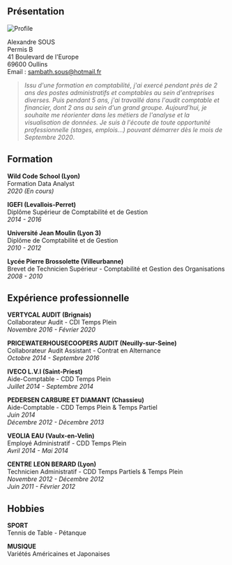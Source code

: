 ## Présentation

![Profile](https://media-exp1.licdn.com/dms/image/C5603AQGWAtYqp4V4oQ/profile-displayphoto-shrink_200_200/0?e=1596067200&v=beta&t=ulJSkGr8crvnNguJqRiOHEAFUwbFos_sIVaGALgrElI)

Alexandre SOUS <br/>
Permis B <br/>
41 Boulevard de l'Europe <br/>
69600 Oullins <br/>
Email : sambath.sous@hotmail.fr

> _Issu d'une formation en comptabilité, j'ai exercé pendant près de 2 ans des postes administratifs et comptables au sein
> d'entreprises diverses. Puis pendant 5 ans, j'ai travaillé dans l'audit comptable et financier, dont 2 ans au sein d'un
> grand groupe. Aujourd'hui, je souhaite me réorienter dans les métiers de l'analyse et la visualisation de données.
> Je suis à l'écoute de toute opportunité professionnelle (stages, emplois...) pouvant démarrer dès le mois de Septembre 2020_.

## Formation

__Wild Code School (Lyon)__ <br/>
Formation Data Analyst <br/>
_2020 (En cours)_

__IGEFI (Levallois-Perret)__ <br/>
Diplôme Supérieur de Comptabilité et de Gestion <br/>
_2014 - 2016_

__Université Jean Moulin (Lyon 3)__ <br/>
Diplôme de Comptabilité et de Gestion <br/>
_2010 - 2012_

__Lycée Pierre Brossolette (Villeurbanne)__ <br/>
Brevet de Technicien Supérieur - Comptabilité et Gestion des Organisations <br/>
_2008 - 2010_

## Expérience professionnelle

__VERTYCAL AUDIT (Brignais)__ <br/>
Collaborateur Audit - CDI Temps Plein <br/>
_Novembre 2016 - Février 2020_

__PRICEWATERHOUSECOOPERS AUDIT (Neuilly-sur-Seine)__ <br/>
Collaborateur Audit Assistant - Contrat en Alternance <br/>
_Octobre 2014 - Septembre 2016_

__IVECO L.V.I (Saint-Priest)__ <br/>
Aide-Comptable - CDD Temps Plein <br/>
_Juillet 2014 - Septembre 2014_

__PEDERSEN CARBURE ET DIAMANT (Chassieu)__ <br/>
Aide-Comptable - CDD Temps Plein & Temps Partiel <br/>
_Juin 2014_ <br/>
_Décembre 2012 - Décembre 2013_

__VEOLIA EAU (Vaulx-en-Velin)__ <br/>
Employé Administratif - CDD Temps Plein <br/>
_Avril 2014 - Mai 2014_

__CENTRE LEON BERARD (Lyon)__ <br/>
Technicien Administratif - CDD Temps Partiels & Temps Plein <br/>
_Novembre 2012 - Décembre 2012_ <br/>
_Juin 2011 - Février 2012_

## Hobbies

__SPORT__ <br/>
Tennis de Table - Pétanque

__MUSIQUE__ <br/>
Variétés Américaines et Japonaises
